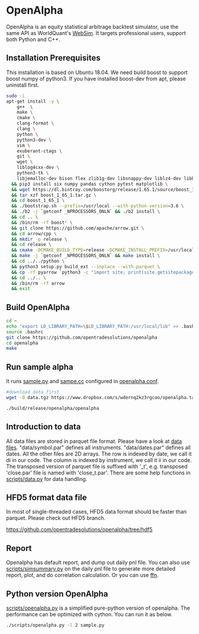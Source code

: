 # OpenAlpha

OpenAlpha is an equity statistical arbitrage backtest simulator, use the same API as WorldQuant's [WebSim](https://www.worldquantvrc.com/en/cms/wqc/websim). It targets professional users, support both Python and C++.

## Installation Prerequisites

This installation is based on Ubuntu 18.04. We need build boost to support boost numpy of python3. If you have installed boost-dev from apt, please uninstall first.

```bash
sudo -i
apt-get install -y \
    g++  \
    make \
    cmake \
    clang-format \
    clang \
    python \
    python3-dev \
    vim \
    exuberant-ctags \
    git \
    wget \
    liblog4cxx-dev \
    python3-tk \
    libjemalloc-dev bison flex zlib1g-dev libsnappy-dev liblz4-dev libbrotli-dev libzstd-dev rapidjson-dev thrift-compiler autoconf \
  && pip3 install six numpy pandas cython pytest matplotlib \
  && wget https://dl.bintray.com/boostorg/release/1.65.1/source/boost_1_65_1.tar.gz \
  && tar xzf boost_1_65_1.tar.gz \
  && cd boost_1_65_1 \
  && ./bootstrap.sh --prefix=/usr/local --with-python-version=3.6 \
  && ./b2 -j `getconf _NPROCESSORS_ONLN` && ./b2 install \
  && cd .. \
  && /bin/rm -rf boost* \
  && git clone https://github.com/apache/arrow.git \
  && cd arrow/cpp \
  && mkdir -p release \
  && cd release \
  && cmake -DCMAKE_BUILD_TYPE=release -DCMAKE_INSTALL_PREFIX=/usr/local -DARROW_PARQUET=on -DARROW_PYTHON=on -DARROW_PLASMA=on -DARROW_BUILD_TESTS=OFF -DPYTHON_EXECUTABLE:FILEPATH=`which python3` -DPYTHON_LIBRARY=/usr/lib/x86_64-linux-gnu/libpython3.6m.so.1.0 .. \
  && make -j `getconf _NPROCESSORS_ONLN` && make install \
  && cd ../../python \
  && python3 setup.py build_ext --inplace --with-parquet \
  && cp -rf pyarrow `python3 -c "import site; print(site.getsitepackages()[0])"` \
  && cd ../.. \
  && /bin/rm -rf arrow
  && exit
```

## Build OpenAlpha

```bash
cd ~
echo "export LD_LIBRARY_PATH=\$LD_LIBRARY_PATH:/usr/local/lib" >> .bashrc
source .bashrc
git clone https://github.com/opentradesolutions/openalpha
cd openalpha
make
```

## Run sample alpha
It runs [sample.py](https://github.com/opentradesolutions/openalpha/blob/master/sample.py) and [sampe.cc](https://github.com/opentradesolutions/openalpha/blob/master/src/alpha/sample/sample.cc) configured in [openalpha.conf](https://github.com/opentradesolutions/openalpha/blob/master/openalpha.conf).
```bash
#download data first
wget -O data.tgz https://www.dropbox.com/s/wdernq2kz3rgcoo/openalpha.tar.xz?dl=0; tar xJf data.tgz

./build/release/openalpha/openalpha
```

## Introduction to data

All data files are stored in parquet file format. Please have a look at [data files](https://www.dropbox.com/s/wdernq2kz3rgcoo/openalpha.tar.xz?dl=0). "data/symbol.par" defines all instruments. "data/dates.par" defines all dates. All the other files are 2D arrays. The row is indexed by date, we call it di in our code. The column is indexed by instrument, we call it ii in our code. The transposed version of parquet file is suffixed with '_t', e.g. transposed 'close.par' file is named with 'close_t.par'. There are some help functions in [scripts/data.py](https://github.com/opentradesolutions/openalpha/blob/master/scripts/data.py) for data handling.

## HFD5 format data file

In most of single-threaded cases, HFD5 data format should be faster than parquet. Please check out HFD5 branch.

https://github.com/opentradesolutions/openalpha/tree/hdf5

## Report

Openalpha has default report, and dump out daily pnl file. You can also use [scripts/simsummary.py](https://github.com/opentradesolutions/openalpha/blob/master/scripts/simsummary.py) on the daily pnl file to generate more detailed report, plot, and do correlation calculation. Or you can use [ffn](http://pmorissette.github.io/ffn/).

## Python version OpenAlpha

[scripts/openalpha.py](https://github.com/opentradesolutions/openalpha/blob/master/scripts/openalpha.py) is a simplified pure-python version of openalpha. The performance can be optimized with cython. You can run it as below.

```bash
./scripts/openalpha.py -l 2 sample.py
```
